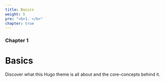 ```yaml
---
title: Basics
weight: 5
pre: "<b>1. </b>"
chapter: true
---
```


<!--

>>> Hidden Directory <<<

[configuration](../../../../Hugo/blog/content/IT/Software/Static-Site-Generator/hugo-theme-learn/basics/configuration/_index)
[installation](../../../../Hugo/blog/content/IT/Software/Static-Site-Generator/hugo-theme-learn/basics/installation/_index)
[requirements](../../../../Hugo/blog/content/IT/Software/Static-Site-Generator/hugo-theme-learn/basics/requirements/_index)
[style-customization](../../../../Hugo/blog/content/IT/Software/Static-Site-Generator/hugo-theme-learn/basics/style-customization/_index)

-->
                
### Chapter 1

# Basics

Discover what this Hugo theme is all about and the core-concepts behind it.
